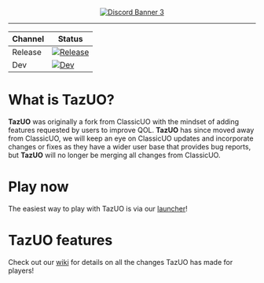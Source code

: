 <p align="center"><a href="https://discord.gg/QvqzkB95G4"><img src="https://discord.com/api/guilds/1344851225538986064/widget.png?style=banner3" alt="Discord Banner 3"/></a></p>

***


| Channel | Status |
| --- | --- |
| Release | [![Release](https://github.com/PlayTazUO/TazUOactions/workflows/build-test.yml/badge.svg?branch=main)](https://github.com/PlayTazUO/TazUOactions/workflows/build-test.yml) |
| Dev | [![Dev](https://github.com/PlayTazUO/TazUOactions/workflows/build-test.yml/badge.svg?branch=dev)](https://github.com/PlayTazUO/TazUOactions/workflows/build-test.yml) |


# What is TazUO?
**TazUO** was originally a fork from ClassicUO with the mindset of adding features requested by users to improve QOL. **TazUO** has since moved away from ClassicUO, we will keep an eye on ClassicUO updates and incorporate changes or fixes as they have a wider user base that provides bug reports, but **TazUO** will no longer be merging all changes from ClassicUO.

# Play now
The easiest way to play with TazUO is via our [launcher](https://github.com/bittiez/TUO-Launcher/releases/latest)!

# TazUO features
Check out our [wiki](../../wiki) for details on all the changes TazUO has made for players!  